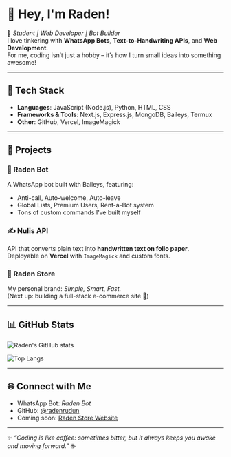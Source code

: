 # 👋 Hey, I'm Raden!

🚀 *Student | Web Developer | Bot Builder*  
I love tinkering with **WhatsApp Bots**, **Text-to-Handwriting APIs**, and **Web Development**.  
For me, coding isn’t just a hobby – it’s how I turn small ideas into something awesome!

---

## 🔧 Tech Stack
- **Languages**: JavaScript (Node.js), Python, HTML, CSS  
- **Frameworks & Tools**: Next.js, Express.js, MongoDB, Baileys, Termux  
- **Other**: GitHub, Vercel, ImageMagick  

---

## 🌟 Projects
### 🤖 Raden Bot
A WhatsApp bot built with Baileys, featuring:  
- Anti-call, Auto-welcome, Auto-leave  
- Global Lists, Premium Users, Rent-a-Bot system  
- Tons of custom commands I’ve built myself  

### ✍️ Nulis API
API that converts plain text into **handwritten text on folio paper**.  
Deployable on **Vercel** with `ImageMagick` and custom fonts.  

### 🛒 Raden Store
My personal brand: *Simple, Smart, Fast.*  
(Next up: building a full-stack e-commerce site 🚀)

---

## 📊 GitHub Stats
![Raden's GitHub stats](https://github-readme-stats.vercel.app/api?username=radenrudun&show_icons=true&theme=tokyonight)

![Top Langs](https://github-readme-stats.vercel.app/api/top-langs/?username=radenrudun&layout=compact&theme=tokyonight)

---

## 🌐 Connect with Me
- WhatsApp Bot: *Raden Bot*  
- GitHub: [@radenrudun](https://github.com/radenrudun)  
- Coming soon: [Raden Store Website](#)

---

✨ *“Coding is like coffee: sometimes bitter, but it always keeps you awake and moving forward.”* ☕
